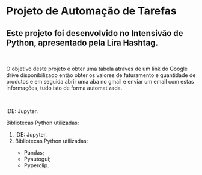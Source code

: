 <h1>Projeto de Automação de Tarefas</h1>
<h2>Este projeto foi desenvolvido no Intensivão de Python, apresentado pela Lira Hashtag.</h2>
<br>
<p>O objetivo deste projeto e obter uma tabela atraves de um link do Google drive disponibilizado então obter os valores de faturamento e quantidade de produtos e em seguida abrir uma aba no gmail e enviar um email com estas informações, tudo isto de forma automatizada.</p>
<br>
<p>IDE: Jupyter.<p>
<p>Bibliotecas Python utilizadas:</p>
<ol>
  <li>IDE: Jupyter.</li>
  <li>Bibliotecas Python utilizadas:</li>
  <ul>
    <li>Pandas;</li>
    <li>Pyautogui;</li>
    <li>Pyperclip.</li>
  </ul>
</ol>


